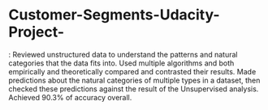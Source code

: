 # Customer-Segments-Udacity-Project-
: Reviewed unstructured data to understand the patterns and natural categories that the data fits into. Used multiple algorithms and both empirically and theoretically compared and contrasted their results. Made predictions about the natural categories of multiple types in a dataset, then checked these predictions against the result of the Unsupervised analysis. Achieved 90.3% of accuracy overall.

